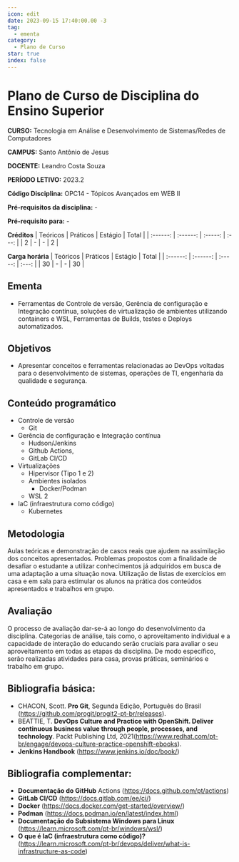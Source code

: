 ```yaml
---
icon: edit
date: 2023-09-15 17:40:00.00 -3
tag:
  - ementa
category:
  - Plano de Curso
star: true
index: false
---
```


# Plano de Curso de Disciplina do Ensino Superior

**CURSO:** Tecnologia em Análise e Desenvolvimento de Sistemas/Redes de Computadores

**CAMPUS:** Santo Antônio de Jesus

**DOCENTE:** Leandro Costa Souza

**PERÍODO LETIVO:** 2023.2

**Código Disciplina:** OPC14 - Tópicos Avançados em WEB II

**Pré-requisitos da disciplina:** -

**Pré-requisito para:** -

**Créditos**
| Teóricos | Práticos | Estágio | Total |
| :------: | :------: | :-----: | :---: |
|    2     |    -     |    -    |   2   |


**Carga horária**
| Teóricos | Práticos | Estágio | Total |
| :------: | :------: | :-----: | :---: |
|    30    |    -     |    -    |  30   |

## Ementa

- Ferramentas de Controle de versão, Gerência de configuração e Integração contínua, soluções de virtualização de ambientes utilizando containers e WSL, Ferramentas de Builds, testes e Deploys automatizados.

## Objetivos
- Apresentar conceitos e ferramentas relacionadas ao DevOps voltadas para o desenvolvimento de sistemas, operações de TI, engenharia da qualidade e segurança.

## Conteúdo programático
- Controle de versão
    - Git
- Gerência de configuração e Integração contínua
    - Hudson/Jenkins
    - Github Actions,
    - GitLab CI/CD
- Virtualizações
    - Hipervisor (Tipo 1 e 2)
    - Ambientes isolados
      - Docker/Podman
    - WSL 2
- IaC (infraestrutura como código)
  - Kubernetes

## Metodologia

Aulas teóricas e demonstração de casos reais que ajudem na assimilação dos conceitos apresentados. Problemas propostos com a finalidade de desafiar o estudante a utilizar conhecimentos já adquiridos em busca de uma adaptação a uma situação nova. Utilização de listas de exercícios em casa e em sala para estimular os alunos na prática dos conteúdos apresentados e trabalhos em grupo.

## Avaliação

O processo de avaliação dar-se-á ao longo do desenvolvimento da disciplina. Categorias de análise, tais como, o aproveitamento individual e a capacidade de interação do educando serão cruciais para avaliar o seu aproveitamento em todas as etapas da disciplina. De modo específico, serão realizadas atividades para casa, provas práticas, seminários e trabalho em grupo.

## Bibliografia básica:

- CHACON, Scott. **Pro Git**, Segunda Edição, Português do Brasil (https://github.com/progit/progit2-pt-br/releases).
- BEATTIE, T. **DevOps Culture and Practice with OpenShift. Deliver continuous business value through people, processes, and technology**. Packt Publishing Ltd, 2021(https://www.redhat.com/pt-br/engage/devops-culture-practice-openshift-ebooks).
- **Jenkins Handbook** (https://www.jenkins.io/doc/book/)

## Bibliografia complementar:
- **Documentação do GitHub** Actions (https://docs.github.com/pt/actions)
- **GitLab CI/CD** (https://docs.gitlab.com/ee/ci/)
- **Docker** (https://docs.docker.com/get-started/overview/)
- **Podman** (https://docs.podman.io/en/latest/index.html)
- **Documentação do Subsistema Windows para Linux** (https://learn.microsoft.com/pt-br/windows/wsl/)
- **O que é IaC (infraestrutura como código)?** (https://learn.microsoft.com/pt-br/devops/deliver/what-is-infrastructure-as-code)